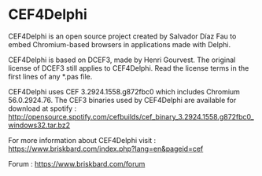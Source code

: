 # CEF4Delphi
CEF4Delphi is an open source project created by Salvador Díaz Fau to embed Chromium-based browsers in applications made with Delphi.

CEF4Delphi is based on DCEF3, made by Henri Gourvest. The original license of DCEF3 still applies to CEF4Delphi. Read the license terms in the first lines of any *.pas file.

CEF4Delphi uses CEF 3.2924.1558.g872fbc0 which includes Chromium 56.0.2924.76. 
The CEF3 binaries used by CEF4Delphi are available for download at spotify :
  http://opensource.spotify.com/cefbuilds/cef_binary_3.2924.1558.g872fbc0_windows32.tar.bz2

For more information about CEF4Delphi visit : 
  https://www.briskbard.com/index.php?lang=en&pageid=cef

Forum :
  https://www.briskbard.com/forum
